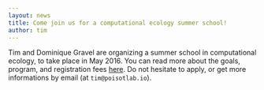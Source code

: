 ```yaml
---
layout: news
title: Come join us for a computational ecology summer school!
author: tim
---
```


Tim and Dominique Gravel are organizing a summer school in computational
ecology, to take place in May 2016. You can read more about the goals,
program, and registration fees [here](/summerschool). Do not hesitate to
apply, or get more informations by email (at `tim@poisotlab.io`).
